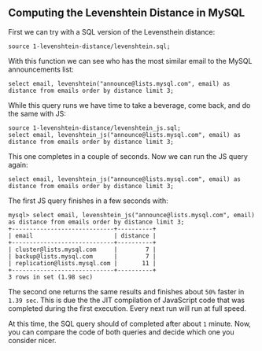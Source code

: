 ## Computing the Levenshtein Distance in MySQL

First we can try with a SQL version of the Levensthein distance:
```
source 1-levenshtein-distance/levenshtein.sql;
```

With this function we can see who has the most similar email to the MySQL announcements list:
```
select email, levenshtein("announce@lists.mysql.com", email) as distance from emails order by distance limit 3;
```
While this query runs we have time to take a beverage, come back, and do the same with JS:
```
source 1-levenshtein-distance/levenshtein_js.sql;
select email, levenshtein_js("announce@lists.mysql.com", email) as distance from emails order by distance limit 3;
```
This one completes in a couple of seconds. Now we can run the JS query again:
```
select email, levenshtein_js("announce@lists.mysql.com", email) as distance from emails order by distance limit 3;
```

The first JS query finishes in a few seconds with:
```
mysql> select email, levenshtein_js("announce@lists.mysql.com", email) as distance from emails order by distance limit 3;
+-----------------------------+----------+
| email                       | distance |
+-----------------------------+----------+
| cluster@lists.mysql.com     |        7 |
| backup@lists.mysql.com      |        7 |
| replication@lists.mysql.com |       11 |
+-----------------------------+----------+
3 rows in set (1.98 sec)
```
The second one returns the same results and finishes about `50%` faster in `1.39 sec`. This is due the the JIT compilation of JavaScript code that was completed during the first execution. Every next run will run at full speed.

At this time, the SQL query should of completed after about `1` minute. Now, you can compare the code of both queries and decide which one you consider nicer.
